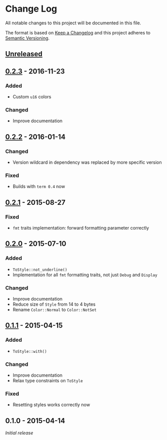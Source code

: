 # Change Log
All notable changes to this project will be documented in this file.

The format is based on [Keep a Changelog](http://keepachangelog.com/)
and this project adheres to [Semantic Versioning](http://semver.org/).

## [Unreleased]


## [0.2.3] - 2016-11-23
### Added
- Custom `u16` colors

### Changed
- Improve documentation


## [0.2.2] - 2016-01-14
### Changed
- Version wildcard in dependency was replaced by more specific version

### Fixed
- Builds with `term 0.4` now


## [0.2.1] - 2015-08-27
### Fixed
- `fmt` traits implementation: forward formatting parameter correctly

## [0.2.0] - 2015-07-10
### Added
- `ToStyle::not_underline()`
- Implementation for all `fmt` formatting traits, not just `Debug` and
  `Display`

### Changed
- Improve documentation
- Reduce size of `Style` from 14 to 4 bytes
- Rename `Color::Normal` to `Color::NotSet`


## [0.1.1] - 2015-04-15
### Added
- `ToStyle::with()`

### Changed
- Improve documentation
- Relax type constraints on `ToStyle`

### Fixed
- Resetting styles works correctly now

## 0.1.0 - 2015-04-14
*Initial release*

[Unreleased]: https://github.com/olivierlacan/keep-a-changelog/compare/v0.3.0...HEAD
[0.2.3]: https://github.com/LukasKalbertodt/term-painter/compare/0.2.2...0.2.3
[0.2.2]: https://github.com/LukasKalbertodt/term-painter/compare/0.2.1...0.2.2
[0.2.1]: https://github.com/LukasKalbertodt/term-painter/compare/0.2.0...0.2.1
[0.2.0]: https://github.com/LukasKalbertodt/term-painter/compare/0.1.1...0.2.0
[0.1.1]: https://github.com/LukasKalbertodt/term-painter/compare/0.1.0...0.1.1
